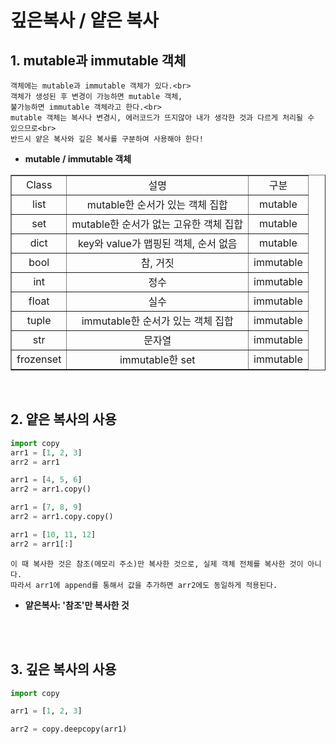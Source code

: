 # 깊은복사 / 얕은 복사

## **1. mutable과 immutable 객체**
    객체에는 mutable과 immutable 객체가 있다.<br>
    객체가 생성된 후 변경이 가능하면 mutable 객체,
    불가능하면 immutable 객체라고 한다.<br>
    mutable 객체는 복사나 변경시, 에러코드가 뜨지않아 내가 생각한 것과 다르게 처리될 수 있으므로<br>
    반드시 얕은 복사와 깊은 복사를 구분하여 사용해야 한다!
+  **mutable / immutable 객체**
<table border=1; style ="text-align:center" >
<tr>
<td>Class</td><td>설명</td><td>구분</td>
<tr><td>list</td><td>mutable한 순서가 있는 객체 집합</td><td>mutable</td></tr>
<tr><td>set</td><td>mutable한 순서가 없는 고유한 객체 집합</td><td>mutable</td></tr>
<tr><td>dict</td><td>key와 value가 맵핑된 객체, 순서 없음</td><td>mutable</td></tr>
<tr><td>bool</td><td>참, 거짓</td><td>immutable</td></tr>
<tr><td>int</td><td>정수</td><td>immutable</td></tr>
<tr><td>float</td><td>실수</td><td>immutable</td></tr>
<tr><td>tuple</td><td>immutable한 순서가 있는 객체 집합</td><td>immutable</td></tr>
<tr><td>str</td><td>문자열</td><td>immutable</td></tr>
<tr><td>frozenset</td><td>immutable한 set</td><td>immutable</td></tr>
</table>
<br>

## 2. **얕은 복사의 사용**
```python
import copy
arr1 = [1, 2, 3]
arr2 = arr1

arr1 = [4, 5, 6]
arr2 = arr1.copy()

arr1 = [7, 8, 9]
arr2 = arr1.copy.copy()

arr1 = [10, 11, 12]
arr2 = arr1[:]
```

    이 때 복사한 것은 참조(메모리 주소)만 복사한 것으로, 실제 객체 전체를 복사한 것이 아니다.
    따라서 arr1에 append를 통해서 값을 추가하면 arr2에도 동일하게 적용된다.
+ **얕은복사: '참조'만 복사한 것**
<br>
<br>

## 3. **깊은 복사의 사용**
```python
import copy

arr1 = [1, 2, 3]

arr2 = copy.deepcopy(arr1)
```